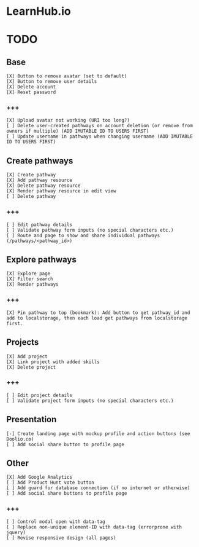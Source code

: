 # LearnHub.io

# TODO

## Base

    [X] Button to remove avatar (set to default)
    [X] Button to remove user details
    [X] Delete account
    [X] Reset password

### +++
    
    [X] Upload avatar not working (URI too long?)
    [ ] Delete user-created pathways on account deletion (or remove from owners if multiple) (ADD IMUTABLE ID TO USERS FIRST)
    [ ] Update username in pathways when changing username (ADD IMUTABLE ID TO USERS FIRST)

## Create pathways

    [X] Create pathway
    [X] Add pathway resource
    [X] Delete pathway resource
    [X] Render pathway resource in edit view
    [ ] Delete pathway

### +++
    
    [ ] Edit pathway details
    [ ] Validate pathway form inputs (no special characters etc.)
    [ ] Route and page to show and share individual pathways (/pathways/<pathway_id>)

## Explore pathways

    [X] Explore page
    [X] Filter search
    [X] Render pathways

### +++

    [X] Pin pathway to top (bookmark): Add button to get pathway_id and add to localstorage, then each load get pathways from localstorage first.

## Projects

    [X] Add project
    [X] Link project with added skills
    [X] Delete project

### +++

    [ ] Edit project details
    [ ] Validate project form inputs (no special characters etc.)

## Presentation

    [-] Create landing page with mockup profile and action buttons (see Doolio.co)
    [ ] Add social share button to profile page

## Other

    [X] Add Google Analytics
    [ ] Add Product Hunt vote button
    [ ] Add guard for database connection (if no internet or otherwise)
    [ ] Add social share buttons to profile page

### +++

    [ ] Control modal open with data-tag
    [ ] Replace non-unique element-ID with data-tag (errorprone with jquery)
    [ ] Revise responsive design (all pages)
